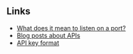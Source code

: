 ## Links
- [What does it mean to listen on a port?](https://paulbutler.org/2022/what-does-it-mean-to-listen-on-a-port/)
- [Blog posts about APIs](https://www.programmableweb.com/)
- [API key format](https://github.com/seamapi/prefixed-api-key) 